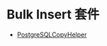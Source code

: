 # Bulk Insert 套件 

- [PostgreSQLCopyHelper](https://github.com/PostgreSQLCopyHelper/PostgreSQLCopyHelper)